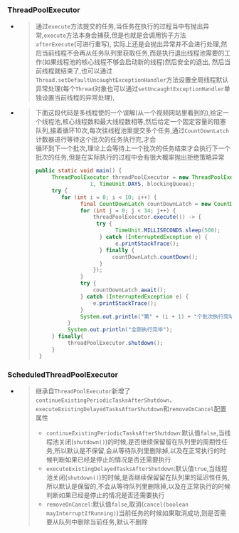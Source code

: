 ### ThreadPoolExecutor

+ > 通过`execute`方法提交的任务,当任务在执行的过程当中有抛出异常,`execute`方法本身会捕获,但是也就是会调用钩子方法`afterExecute`(可进行重写),
  > 实际上还是会抛出异常并不会进行处理,然后当前线程不会再从任务队列里获取任务,而是执行退出线程池需要的工作(如果线程池的核心线程不够会启动新的线程)然后安全的退出,
  > 然后当前线程就结束了,也可以通过`Thread.setDefaultUncaughtExceptionHandler`方法设置全局线程默认异常处理(每个`Thread`对象也可以通过`setUncaughtExceptionHandler`单独设置当前线程的异常处理),

+ > 下面这段代码是多线程使的一个误解(从一个视频网站里看到的),给定一个线程池,核心线程数和最大线程数相等,然后给定一个固定容量的阻塞队列,接着循环10次,每次往线程池里提交多个任务,通过`CountDownLatch`计数器进行等待这个批次的任务执行完,才会  
  >  循环到下一个批次,理论上会等待上一个批次的任务结束才会执行下一个批次的任务,但是在实际执行的过程中会有很大概率抛出拒绝策略异常
  > ```java
  > public static void main() {        
  >      ThreadPoolExecutor threadPoolExecutor = new ThreadPoolExecutor(64, 64, 
  >                  1, TimeUnit.DAYS, blockingQueue);
  >      try {
  >         for (int i = 0; i < 10; i++) {
  >               final CountDownLatch countDownLatch = new CountDownLatch(34);
  >               for (int j = 0; j < 34; j++) {
  >                   threadPoolExecutor.execute(() -> {
  >                    try {
  >                          TimeUnit.MILLISECONDS.sleep(500);
  >                     } catch (InterruptedException e) {
  >                          e.printStackTrace();
  >                     } finally {
  >                         countDownLatch.countDown();
  >                     }
  >                   });
  >               }
  >               try {
  >                   countDownLatch.await();
  >               } catch (InterruptedException e) {
  >                   e.printStackTrace();
  >               }
  >               System.out.println("第" + (i + 1) + "个批次执行完毕.");
  >           }
  >           System.out.println("全部执行完毕");
  >      } finally{
  >           threadPoolExecutor.shutdown();
  >      }
  >  }
  > ```

### ScheduledThreadPoolExecutor

+ > 继承自`ThreadPoolExecutor`新增了`continueExistingPeriodicTasksAfterShutdown`、`executeExistingDelayedTasksAfterShutdown`和`removeOnCancel`配置属性
  > + `continueExistingPeriodicTasksAfterShutdown`:默认值`false`,当线程池关闭(`shutdown()`)的时候,是否继续保留留在队列里的周期性任务,所以默认是不保留,会从等待队列里删除掉,以及在正常执行的时候判断如果已经是停止的情况是否还需要执行
  > + `executeExistingDelayedTasksAfterShutdown`:默认值`true`,当线程池关闭(`shutdown()`)的时候,是否继续保留留在队列里的延迟性任务,所以默认是保留的,不会从等待队列里删除掉,以及在正常执行的时候判断如果已经是停止的情况是否还需要执行
  > + `removeOnCancel`:默认值`false`,取消(`cancel(boolean mayInterruptIfRunning)`)当前任务的时候如果取消成功,则是否需要从队列中删除当前任务,默认不删除